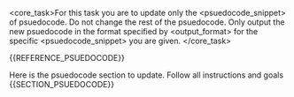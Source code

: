 <core_task>For this task you are to update only the <psuedocode_snippet> of psuedocode. Do not change the rest of the psuedocode. Only output the new psuedocode in the format specified by <output_format> for the specific <psuedocode_snippet> you are given.
</core_task>

{{REFERENCE_PSUEDOCODE}}

<notice>Here is the psuedocode section to update. Follow all instructions and goals</notice>
{{SECTION_PSUEDOCODE}}
